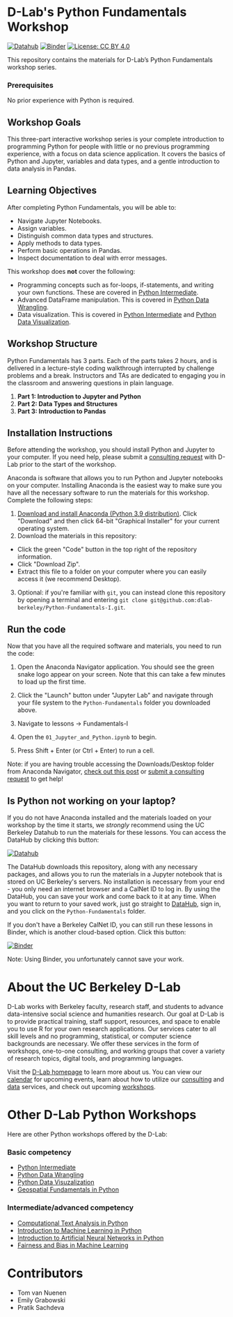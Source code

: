 # D-Lab's Python Fundamentals Workshop

[![Datahub](https://img.shields.io/badge/launch-datahub-blue)](http://dlab.datahub.berkeley.edu/hub/user-redirect/git-pull?repo=https%3A%2F%2Fgithub.com%2Fdlab-berkeley%2FPython-Fundamentals&urlpath=lab%2Ftree%2FPython-Fundamentals%2F) [![Binder](https://mybinder.org/badge_logo.svg)](https://mybinder.org/v2/gh/dlab-berkeley/Python-Fundamentals/HEAD) [![License: CC BY 4.0](https://img.shields.io/badge/License-CC_BY_4.0-lightgrey.svg)](https://creativecommons.org/licenses/by/4.0/)

This repository contains the materials for D-Lab’s Python Fundamentals workshop series. 

### Prerequisites
No prior experience with Python is required.

## Workshop Goals

This three-part interactive workshop series is your complete introduction to programming Python for people with little or no previous programming experience, with a focus on data science application. It covers the basics of Python and Jupyter, variables and data types, and a gentle introduction to data analysis in Pandas.

## Learning Objectives

After completing Python Fundamentals, you will be able to:
- Navigate Jupyter Notebooks.
- Assign variables.
- Distinguish common data types and structures.
- Apply methods to data types.
- Perform basic operations in Pandas.
- Inspect documentation to deal with error messages.

This workshop does **not** cover the following:
- Programming concepts such as for-loops, if-statements, and writing your own functions. These are covered in [Python Intermediate](https://github.com/dlab-berkeley/Python-Intermediate-Pilot).
- Advanced DataFrame manipulation. This is covered in [Python Data Wrangling](https://github.com/dlab-berkeley/Python-Data-Wrangling).
- Data visualization. This is covered in [Python Intermediate](https://github.com/dlab-berkeley/Python-Intermediate-Pilot) and [Python Data Visualization](https://github.com/dlab-berkeley/Python-Data-Visualization).

## Workshop Structure

Python Fundamentals has 3 parts. Each of the parts takes 2 hours, and is delivered in a lecture-style coding walkthrough interrupted by challenge problems and a break. Instructors and TAs are dedicated to engaging you in the classroom and answering questions in plain language.

1. **Part 1: Introduction to Jupyter and Python**
2. **Part 2: Data Types and Structures**
3. **Part 3: Introduction to Pandas**

## Installation Instructions

Before attending the workshop, you should install Python and Jupyter to your computer. If you need help, please submit a [consulting request](https://dlab.berkeley.edu/consulting/submit-consulting-request) with D-Lab prior to the start of the workshop.

Anaconda is software that allows you to run Python and Jupyter notebooks on your computer. Installing Anaconda is the easiest way to make sure you have all the necessary software to run the materials for this workshop. Complete the following steps:

1. [Download and install Anaconda (Python 3.9 distribution)](https://www.anaconda.com/products/individual). Click "Download" and then click 64-bit "Graphical Installer" for your current operating system. 
2. Download the materials in this repository:

* Click the green "Code" button in the top right of the repository information.
* Click "Download Zip".
* Extract this file to a folder on your computer where you can easily access it (we recommend Desktop).

3. Optional: if you're familiar with `git`, you can instead clone this repository by opening a terminal and entering `git clone git@github.com:dlab-berkeley/Python-Fundamentals-I.git`.

## Run the code

Now that you have all the required software and materials, you need to run the code:

1. Open the Anaconda Navigator application. You should see the green snake logo appear on your screen. Note that this can take a few minutes to load up the first time.

2. Click the "Launch" button under "Jupyter Lab" and navigate through your file system to the `Python-Fundamentals` folder you downloaded above.

3. Navigate to lessons -> Fundamentals-I

4. Open the `01_Jupyter_and_Python.ipynb` to begin.

5. Press Shift + Enter (or Ctrl + Enter) to run a cell.

Note: if you are having trouble accessing the Downloads/Desktop folder from Anaconda Navigator, [check out this post](https://docs.anaconda.com/free/navigator/troubleshooting/) or [submit a consulting request](https://dlab.berkeley.edu/consulting/submit-consulting-request) to get help!

## Is Python not working on your laptop?

If you do not have Anaconda installed and the materials loaded on your workshop by the time it starts, we *strongly* recommend using the UC Berkeley Datahub to run the materials for these lessons. You can access the DataHub by clicking this button:

[![Datahub](https://img.shields.io/badge/launch-datahub-blue)](http://dlab.datahub.berkeley.edu/hub/user-redirect/git-pull?repo=https%3A%2F%2Fgithub.com%2Fdlab-berkeley%2FPython-Fundamentals&urlpath=lab%2Ftree%2FPython-Fundamentals%2F)

The DataHub downloads this repository, along with any necessary packages, and allows you to run the materials in a Jupyter notebook that is stored on UC Berkeley's servers. No installation is necessary from your end - you only need an internet browser and a CalNet ID to log in. By using the DataHub, you can save your work and come back to it at any time. When you want to return to your saved work, just go straight to [DataHub](https://datahub.berkeley.edu), sign in, and you click on the `Python-Fundamentals` folder.

If you don't have a Berkeley CalNet ID, you can still run these lessons in Binder, which is another cloud-based option. Click this button:

[![Binder](https://mybinder.org/badge_logo.svg)](https://mybinder.org/v2/gh/dlab-berkeley/Python-Fundamentals/HEAD)

Note: Using Binder, you unfortunately cannot save your work.

# About the UC Berkeley D-Lab

D-Lab works with Berkeley faculty, research staff, and students to advance data-intensive social science and humanities research. Our goal at D-Lab is to provide practical training, staff support, resources, and space to enable you to use R for your own research applications. Our services cater to all skill levels and no programming, statistical, or computer science backgrounds are necessary. We offer these services in the form of workshops, one-to-one consulting, and working groups that cover a variety of research topics, digital tools, and programming languages.  

Visit the [D-Lab homepage](https://dlab.berkeley.edu/) to learn more about us. You can view our [calendar](https://dlab.berkeley.edu/events/calendar) for upcoming events, learn about how to utilize our [consulting](https://dlab.berkeley.edu/consulting) and [data](https://dlab.berkeley.edu/data) services, and check out upcoming [workshops](https://dlab.berkeley.edu/events/workshops).

# Other D-Lab Python Workshops

Here are other Python workshops offered by the D-Lab:

### Basic competency

* [Python Intermediate](https://github.com/dlab-berkeley/Python-Intermediate-Pilot)
* [Python Data Wrangling](https://github.com/dlab-berkeley/Python-Data-Wrangling)
* [Python Data Visuzalization](https://github.com/dlab-berkeley/Python-Data-Visualization)
* [Geospatial Fundamentals in Python](https://github.com/dlab-berkeley/Geospatial-Fundamentals-in-Python)

### Intermediate/advanced competency

* [Computational Text Analysis in Python](https://github.com/dlab-berkeley/computational-text-analysis-spring-2019)
* [Introduction to Machine Learning in Python](https://github.com/dlab-berkeley/python-machine-learning)
* [Introduction to Artificial Neural Networks in Python](https://github.com/dlab-berkeley/ANN-Fundamentals)
* [Fairness and Bias in Machine Learning](https://github.com/dlab-berkeley/fairML)

# Contributors
* Tom van Nuenen
* Emily Grabowski
* Pratik Sachdeva
